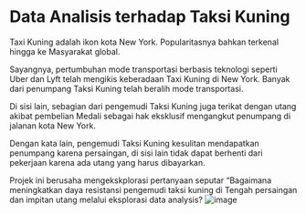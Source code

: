 # Data Analisis terhadap Taksi Kuning
Taxi Kuning adalah ikon kota New York. Popularitasnya bahkan terkenal hingga ke Masyarakat global. 

Sayangnya, pertumbuhan mode transportasi berbasis teknologi seperti Uber dan Lyft telah mengikis keberadaan Taxi Kuning di New York. Banyak dari penumpang Taksi Kuning telah beralih mode transportasi.

Di sisi lain, sebagian dari pengemudi Taksi Kuning juga terikat dengan utang akibat pembelian Medali sebagai hak eksklusif mengangkut penumpang di jalanan kota New York.

Dengan kata lain, pengemudi Taksi Kuning kesulitan mendapatkan penumpang karena persaingan, di sisi lain tidak dapat berhenti dari pekerjaan karena ada utang yang harus dibayarkan.

Projek ini berusaha mengekskplorasi pertanyaan seputar “Bagaimana meningkatkan daya resistansi pengemudi taksi kuning di Tengah persaingan dan impitan utang melalui eksplorasi data analysis?
![image](https://github.com/bdmilers/capstone02/assets/123224683/e243d166-e1d6-43d9-9d05-c409c9f9a64b)
